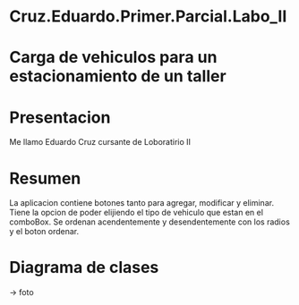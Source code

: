# Cruz.Eduardo.Primer.Parcial.Labo_II

# Carga de vehiculos para un estacionamiento de un taller

# Presentacion
  Me llamo Eduardo Cruz cursante de Loboratirio II

# Resumen
  La aplicacion contiene botones tanto para agregar, modificar y eliminar. Tiene la opcion de poder elijiendo el 
  tipo de vehiculo que estan en el comboBox. Se ordenan acendentemente y desendentemente con los radios y el boton ordenar.

# Diagrama de clases
 -> foto
